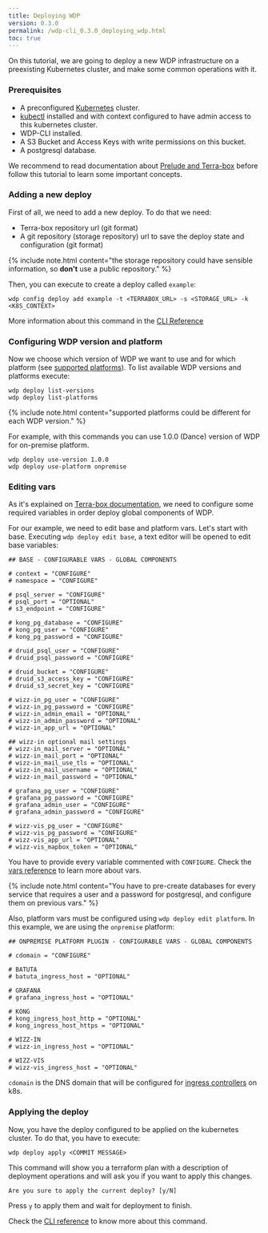 ```yaml
---
title: Deploying WDP
version: 0.3.0
permalink: /wdp-cli_0.3.0_deploying_wdp.html
toc: true
---
```


On this tutorial, we are going to deploy a new WDP infrastructure on a 
preexisting Kubernetes cluster, and make some common operations with it. 

### Prerequisites

- A preconfigured [Kubernetes](https://kubernetes.io/) cluster.
- [kubectl](https://kubernetes.io/docs/tasks/tools/install-kubectl/) installed
and with context configured to have admin access to this kubernetes cluster.
- WDP-CLI installed.
- A S3 Bucket and Access Keys with write permissions on this bucket. 
- A postgresql database.

We recommend to read documentation about [Prelude and Terra-box](prelude_index.html) before follow 
this tutorial to learn some important concepts. 

### Adding a new deploy

First of all, we need to add a new deploy. To do that we need:
- Terra-box repository url (git format)
- A git repository (storage repository) url to save the deploy state and configuration (git format)

{% include note.html content="the storage repository could have sensible 
information, so **don't** use a public repository." %}

Then, you can execute to create a deploy called `example`:

```
wdp config deploy add example -t <TERRABOX_URL> -s <STORAGE_URL> -k <K8S_CONTEXT>
```

More information about this command in the [CLI Reference](wdp-cli_0.3.0_config.html#add)

### Configuring WDP version and platform

Now we choose which version of WDP we want to use and for which platform
(see [supported platforms]()). To list available WDP versions and platforms execute:

```
wdp deploy list-versions
wdp deploy list-platforms
```

{% include note.html content="supported platforms could be different for each 
WDP version." %}

For example, with this commands you can use 1.0.0 (Dance) version of WDP for on-premise
platform. 

```
wdp deploy use-version 1.0.0
wdp deploy use-platform onpremise
```

### Editing vars

As it's explained on [Terra-box documentation](terra-box_index.html), we need to configure some
required variables in order deploy global components of WDP. 

For our example, we need to edit base and platform vars. Let's start with base. 
Executing `wdp deploy edit base`, a text editor will be opened to edit base variables:

```
## BASE - CONFIGURABLE VARS - GLOBAL COMPONENTS

# context = "CONFIGURE"
# namespace = "CONFIGURE"

# psql_server = "CONFIGURE"
# psql_port = "OPTIONAL"
# s3_endpoint = "CONFIGURE"

# kong_pg_database = "CONFIGURE"
# kong_pg_user = "CONFIGURE"
# kong_pg_password = "CONFIGURE"

# druid_psql_user = "CONFIGURE"
# druid_psql_password = "CONFIGURE"

# druid_bucket = "CONFIGURE"
# druid_s3_access_key = "CONFIGURE"
# druid_s3_secret_key = "CONFIGURE"

# wizz-in_pg_user = "CONFIGURE"
# wizz-in_pg_password = "CONFIGURE"
# wizz-in_admin_email = "OPTIONAL"
# wizz-in_admin_password = "OPTIONAL"
# wizz-in_app_url = "OPTIONAL"

## wizz-in optional mail settings
# wizz-in_mail_server = "OPTIONAL"
# wizz-in_mail_port = "OPTIONAL"
# wizz-in_mail_use_tls = "OPTIONAL"
# wizz-in_mail_username = "OPTIONAL"
# wizz-in_mail_password = "OPTIONAL"

# grafana_pg_user = "CONFIGURE"
# grafana_pg_password = "CONFIGURE"
# grafana_admin_user = "CONFIGURE"
# grafana_admin_password = "CONFIGURE"

# wizz-vis_pg_user = "CONFIGURE"
# wizz-vis_pg_password = "CONFIGURE"
# wizz-vis_app_url = "OPTIONAL"
# wizz-vis_mapbox_token = "OPTIONAL"
```

You have to provide every variable commented with `CONFIGURE`. Check the
[vars reference]() to learn more about vars.

{% include note.html content="You have to pre-create databases for every
service that requires a user and a password for postgresql, and configure them
on previous vars." %}

Also, platform vars must be configured using `wdp deploy edit platform`. In this 
example, we are using the `onpremise` platform:
```
## ONPREMISE PLATFORM PLUGIN - CONFIGURABLE VARS - GLOBAL COMPONENTS

# cdomain = "CONFIGURE"

# BATUTA
# batuta_ingress_host = "OPTIONAL"

# GRAFANA
# grafana_ingress_host = "OPTIONAL"

# KONG
# kong_ingress_host_http = "OPTIONAL"
# kong_ingress_host_https = "OPTIONAL"

# WIZZ-IN
# wizz-in_ingress_host = "OPTIONAL"

# WIZZ-VIS
# wizz-vis_ingress_host = "OPTIONAL"
```
`cdomain` is the DNS domain that will be configured for 
[ingress controllers](https://kubernetes.io/docs/concepts/services-networking/ingress/) on k8s. 

### Applying the deploy

Now, you have the deploy configured to be applied on the kubernetes cluster. To 
do that, you have to execute:

```
wdp deploy apply <COMMIT MESSAGE>
```

This command will show you a terraform plan with a description of deployment operations and will
ask you if you want to apply this changes. 
```
Are you sure to apply the current deploy? [y/N]
```
Press `y` to apply them and wait for deployment to finish. 

Check the [CLI reference](wdp-cli_0.3.0_deploy.html#apply) to know more about this command. 

